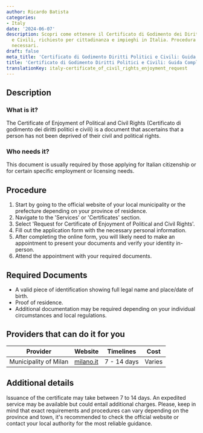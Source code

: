 ```yaml
---
author: Ricardo Batista
categories:
- Italy
date: '2024-06-07'
description: Scopri come ottenere il Certificato di Godimento dei Diritti Politici
  e Civili, richiesto per cittadinanza e impieghi in Italia. Procedura e documenti
  necessari.
draft: false
meta_title: 'Certificato di Godimento Diritti Politici e Civili: Guida Completa'
title: 'Certificato di Godimento Diritti Politici e Civili: Guida Completa'
translationKey: italy-certificate_of_civil_rights_enjoyment_request
---
```



## Description
### What is it?
The Certificate of Enjoyment of Political and Civil Rights (Certificato di godimento dei diritti politici e civili) is a document that ascertains that a person has not been deprived of their civil and political rights. 

### Who needs it?
This document is usually required by those applying for Italian citizenship or for certain specific employment or licensing needs. 

## Procedure
1. Start by going to the official website of your local municipality or the prefecture depending on your province of residence.
2. Navigate to the 'Services' or 'Certificates' section.
3. Select 'Request for Certificate of Enjoyment of Political and Civil Rights'.
4. Fill out the application form with the necessary personal information.
5. After completing the online form, you will likely need to make an appointment to present your documents and verify your identity in-person.
6. Attend the appointment with your required documents.

## Required Documents
- A valid piece of identification showing full legal name and place/date of birth.
- Proof of residence.
- Additional documentation may be required depending on your individual circumstances and local regulations.

## Providers that can do it for you

| Provider        |     Website     |     Timelines    |       Cost      |
| --------------- | --------------- |  :-------------: | :-------------: |
|Municipality of Milan | [milano.it](http://www.milano.it) | 7 - 14 days | Varies |

## Additional details
Issuance of the certificate may take between 7 to 14 days. An expedited service may be available but could entail additional charges. Please, keep in mind that exact requirements and procedures can vary depending on the province and town, it's recommended to check the official website or contact your local authority for the most reliable guidance.